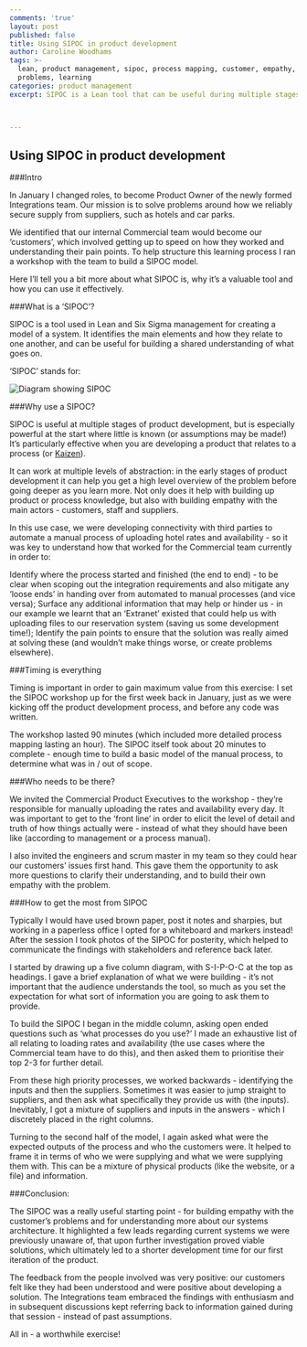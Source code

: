 ```yaml
---
comments: 'true'
layout: post
published: false
title: Using SIPOC in product development
author: Caroline Woodhams
tags: >-
  lean, product management, sipoc, process mapping, customer, empathy, customer
  problems, learning
categories: product management
excerpt: SIPOC is a Lean tool that can be useful during multiple stages of the product development lifecycle. Here I outline how I used it in the early days of developing a new product to develop empathy with our customers' problems.



---
```

## Using SIPOC in product development

###Intro

In January I changed roles, to become Product Owner of the newly formed Integrations team. Our mission is to solve problems around how we reliably secure supply from suppliers, such as hotels and car parks.

We identified that our internal Commercial team would become our ‘customers’, which involved getting up to speed on how they worked and understanding their pain points. To help structure this learning process I ran a workshop with the team to build a SIPOC model. 

Here I’ll tell you a bit more about what SIPOC is, why it’s a valuable tool and how you can use it effectively.

###What is a ‘SIPOC’?

SIPOC is a tool used in Lean and Six Sigma management for creating a model of a system. It identifies the main elements and how they relate to one another, and can be useful for building a shared understanding of what goes on.

‘SIPOC’ stands for:

![Diagram showing SIPOC](https://github.com/carolinewoodhams/cewoodhams-website/blob/master/_assets/Screen%20Shot%202017-02-27%20at%2016.36.52.png?raw=true)

###Why use a SIPOC?

SIPOC is useful at multiple stages of product development, but is especially powerful at the start where little is known (or assumptions may be made!) It’s particularly effective when you are developing a product that relates to a process (or [Kaizen](https://uk.kaizen.com/about-us/definition-of-kaizen.html)). 

It can work at multiple levels of abstraction: in the early stages of product development it can help you get a high level overview of the problem before going deeper as you learn more. Not only does it help with building up product or process knowledge, but also with building empathy with the main actors - customers, staff and suppliers.

In this use case, we were developing connectivity with third parties to automate a manual process of uploading hotel rates and availability - so it was key to understand how that worked for the Commercial team currently in order to:

Identify where the process started and finished (the end to end) - to be clear when scoping out the integration requirements and also mitigate any ‘loose ends’ in handing over from automated to manual processes (and vice versa);
Surface any additional information that may help or hinder us - in our example we learnt that an ‘Extranet’ existed that could help us with uploading files to our reservation system (saving us some development time!);
Identify the pain points to ensure that the solution was really aimed at solving these (and wouldn’t make things worse, or create problems elsewhere).

###Timing is everything

Timing is important in order to gain maximum value from this exercise: I set the SIPOC workshop up for the first week back in January, just as we were kicking off the product development process, and before any code was written.

The workshop lasted 90 minutes (which included more detailed process mapping lasting an hour). The SIPOC itself took about 20 minutes to complete - enough time to build a basic model of the manual process, to determine what was in / out of scope.

###Who needs to be there?

We invited the Commercial Product Executives to the workshop - they’re responsible for manually uploading the rates and availability every day. It was important to get to the ‘front line’ in order to elicit the level of detail and truth of how things actually were - instead of what they should have been like (according to management or a process manual). 

I also invited the engineers and scrum master in my team so they could hear our customers’ issues first hand. This gave them the opportunity to ask more questions to clarify their understanding, and to build their own empathy with the problem.

###How to get the most from SIPOC

Typically I would have used brown paper, post it notes and sharpies, but working in a paperless office I opted for a whiteboard and markers instead! After the session I took photos of the SIPOC for posterity, which helped to communicate the findings with stakeholders and reference back later. 

I started by drawing up a five column diagram, with S-I-P-O-C at the top as headings. I gave a brief explanation of what we were building - it’s not important that the audience understands the tool, so much as you set the expectation for what sort of information you are going to ask them to provide.

To build the SIPOC I began in the middle column, asking open ended questions such as ‘what processes do you use?’ I made an exhaustive list of all relating to loading rates and availability (the use cases where the Commercial team have to do this), and then asked them to prioritise their top 2-3 for further detail. 

From these high priority processes, we worked backwards - identifying the inputs and then the suppliers. Sometimes it was easier to jump straight to suppliers, and then ask what specifically they provide us with (the inputs). Inevitably, I got a mixture of suppliers and inputs in the answers - which I discretely placed in the right columns.

Turning to the second half of the model, I again asked what were the expected outputs of the process and who the customers were. It helped to frame it in terms of who we were supplying and what we were supplying them with. This can be a mixture of physical products (like the website, or a file) and information. 

###Conclusion:

The SIPOC was a really useful starting point - for building empathy with the customer’s problems and for understanding more about our systems architecture. It highlighted a few leads regarding current systems we were previously unaware of, that upon further investigation proved viable solutions, which ultimately led to a shorter development time for our first iteration of the product.

The feedback from the people involved was very positive: our customers felt like they had been understood and were positive about developing a solution. The Integrations team embraced the findings with enthusiasm and in subsequent discussions kept referring back to information gained during that session - instead of past assumptions.

All in - a worthwhile exercise!

